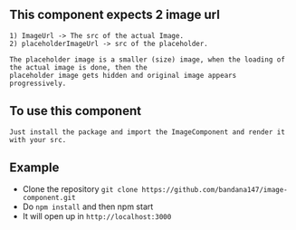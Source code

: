 ## This component expects 2 image url

    1) ImageUrl -> The src of the actual Image.
    2) placeholderImageUrl -> src of the placeholder.

    The placeholder image is a smaller (size) image, when the loading of the actual image is done, then the
    placeholder image gets hidden and original image appears progressively.

## To use this component

    Just install the package and import the ImageComponent and render it with your src.

## Example
   * Clone the repository `git clone https://github.com/bandana147/image-component.git`
   * Do `npm install` and then npm start
   * It will open up in `http://localhost:3000`

